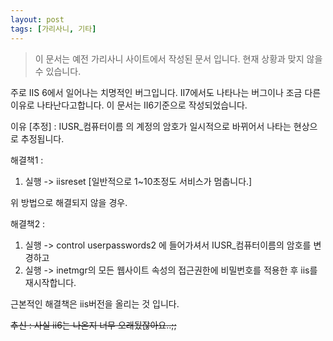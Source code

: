 ```yaml
---
layout: post
tags: [가리사니, 기타]
---
```


> 이 문서는 예전 가리사니 사이트에서 작성된 문서 입니다.
현재 상황과 맞지 않을 수 있습니다.


주로 IIS 6에서 일어나는 치명적인 버그입니다.
II7에서도 나타나는 버그이나 조금 다른 이유로 나타난다고합니다.
이 문서는 II6기준으로 작성되었습니다.

이유 [추정] :
IUSR_컴퓨터이름 의 계정의 암호가 일시적으로 바뀌어서 나타는 현상으로 추정됩니다.

해결책1 :
1. 실행 -> iisreset [일반적으로 1~10초정도 서비스가 멈춥니다.]

위 방법으로 해결되지 않을 경우.

해결책2 :
1. 실행 -> control userpasswords2 에 들어가셔서 IUSR_컴퓨터이름의 암호를 변경하고
2. 실행 -> inetmgr의 모든 웹사이트 속성의 접근권한에 비밀번호를 적용한 후 iis를 재시작합니다.


근본적인 해결책은 iis버전을 올리는 것 입니다.

~~추신 : 사실 ii6는 나온지 너무 오래됬잖아요..;;~~